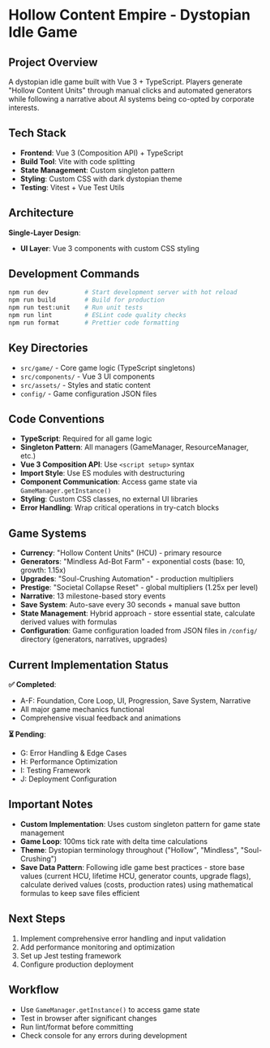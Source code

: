 # Hollow Content Empire - Dystopian Idle Game

## Project Overview

A dystopian idle game built with Vue 3 + TypeScript. Players generate "Hollow Content Units" through manual clicks and automated generators while following a narrative about AI systems being co-opted by corporate interests.

## Tech Stack

- **Frontend**: Vue 3 (Composition API) + TypeScript
- **Build Tool**: Vite with code splitting
- **State Management**: Custom singleton pattern
- **Styling**: Custom CSS with dark dystopian theme
- **Testing**: Vitest + Vue Test Utils

## Architecture

**Single-Layer Design**:

- **UI Layer**: Vue 3 components with custom CSS styling

## Development Commands

```bash
npm run dev          # Start development server with hot reload
npm run build        # Build for production
npm run test:unit    # Run unit tests
npm run lint         # ESLint code quality checks
npm run format       # Prettier code formatting
```

## Key Directories

- `src/game/` - Core game logic (TypeScript singletons)
- `src/components/` - Vue 3 UI components  
- `src/assets/` - Styles and static content
- `config/` - Game configuration JSON files

## Code Conventions

- **TypeScript**: Required for all game logic
- **Singleton Pattern**: All managers (GameManager, ResourceManager, etc.)
- **Vue 3 Composition API**: Use `<script setup>` syntax
- **Import Style**: Use ES modules with destructuring
- **Component Communication**: Access game state via `GameManager.getInstance()`
- **Styling**: Custom CSS classes, no external UI libraries
- **Error Handling**: Wrap critical operations in try-catch blocks

## Game Systems

- **Currency**: "Hollow Content Units" (HCU) - primary resource
- **Generators**: "Mindless Ad-Bot Farm" - exponential costs (base: 10, growth: 1.15x)
- **Upgrades**: "Soul-Crushing Automation" - production multipliers
- **Prestige**: "Societal Collapse Reset" - global multipliers (1.25x per level)
- **Narrative**: 13 milestone-based story events
- **Save System**: Auto-save every 30 seconds + manual save button
- **State Management**: Hybrid approach - store essential state, calculate derived values with formulas
- **Configuration**: Game configuration loaded from JSON files in `/config/` directory (generators, narratives, upgrades)

## Current Implementation Status

**✅ Completed**:

- A-F: Foundation, Core Loop, UI, Progression, Save System, Narrative
- All major game mechanics functional
- Comprehensive visual feedback and animations

**⏳ Pending**:

- G: Error Handling & Edge Cases
- H: Performance Optimization
- I: Testing Framework
- J: Deployment Configuration

## Important Notes

- **Custom Implementation**: Uses custom singleton pattern for game state management
- **Game Loop**: 100ms tick rate with delta time calculations
- **Theme**: Dystopian terminology throughout ("Hollow", "Mindless", "Soul-Crushing")
- **Save Data Pattern**: Following idle game best practices - store base values (current HCU, lifetime HCU, generator counts, upgrade flags), calculate derived values (costs, production rates) using mathematical formulas to keep save files efficient

## Next Steps

1. Implement comprehensive error handling and input validation
2. Add performance monitoring and optimization
3. Set up Jest testing framework
4. Configure production deployment

## Workflow

- Use `GameManager.getInstance()` to access game state
- Test in browser after significant changes
- Run lint/format before committing
- Check console for any errors during development
